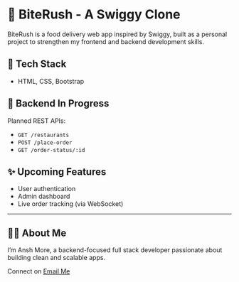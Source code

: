  # 🍔 BiteRush - A Swiggy Clone

BiteRush is a food delivery web app inspired by Swiggy, built as a personal project to strengthen my frontend and backend development skills.

## 🔧 Tech Stack

- HTML, CSS, Bootstrap

## 🚧 Backend In Progress

Planned REST APIs:
- `GET /restaurants`
- `POST /place-order`
- `GET /order-status/:id`

## ✨ Upcoming Features

- User authentication
- Admin dashboard
- Live order tracking (via WebSocket)

---

## 🙋‍♂️ About Me

I’m Ansh More, a backend-focused full stack developer passionate about building clean and scalable apps.

Connect on [Email Me](mailto:anshmore046@gmail.com)
